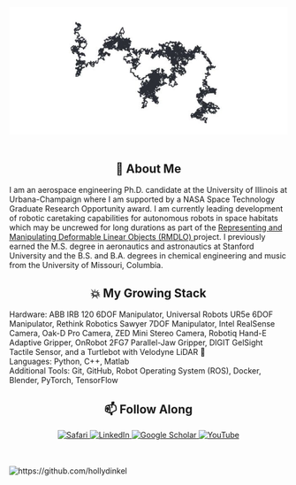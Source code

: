 <br>
<div align="center">
  <img src="https://github.com/hollydinkel/hollydinkel/blob/main/random_walk.jpg" alt="banner" width="700px"/>
</div>
<br>

<h2 align="center">🚀 About Me </h2>
<p align="left">
I am an aerospace engineering Ph.D. candidate at the University of Illinois at Urbana-Champaign where I am supported by a NASA Space Technology Graduate Research Opportunity award. I am currently leading development of robotic caretaking capabilities for autonomous robots in space habitats which may be uncrewed for long durations as part of the <a href="https://github.com/RMDLO"> Representing and Manipulating Deformable Linear Objects (RMDLO) </a> project. I previously earned the M.S. degree in aeronautics and astronautics at Stanford University and the B.S. and B.A. degrees in chemical engineering and music from the University of Missouri, Columbia.  

<h2 align="center">💥 My Growing Stack</h2>
Hardware: ABB IRB 120 6DOF Manipulator, Universal Robots UR5e 6DOF Manipulator, Rethink Robotics Sawyer 7DOF Manipulator, Intel RealSense Camera, Oak-D Pro Camera, ZED Mini Stereo Camera, Robotiq Hand-E Adaptive Gripper, OnRobot 2FG7 Parallel-Jaw Gripper, DIGIT GelSight Tactile Sensor, and a Turtlebot with Velodyne LiDAR 🐢 
<br>
Languages: Python, C++, Matlab
<br>
Additional Tools: Git, GitHub, Robot Operating System (ROS), Docker, Blender, PyTorch, TensorFlow

<h2  align="center">📫 Follow Along </h2>
<p align="center">
<a target="_blank" href="https://hollydinkel.github.io">
  <img src="https://edent.github.io/SuperTinyIcons/images/svg/safari.svg" width="50px" title="Safari"/>
</a>
<a target="_blank" href="https://www.linkedin.com/in/hollydinkel">
  <img src="https://edent.github.io/SuperTinyIcons/images/svg/linkedin.svg" width="50px" title="LinkedIn"/>
</a>
<a target="_blank" href="https://scholar.google.com/citations?user=5LW2KOkAAAAJ&hl=en&oi=ao">
  <img src="https://edent.github.io/SuperTinyIcons/images/svg/google_scholar.svg" width="50px" title="Google Scholar"/>
</a>
<a target="_blank" href="https://www.youtube.com/@uiucrmdlo">
  <img src="https://edent.github.io/SuperTinyIcons/images/svg/youtube.svg" width="50px" title="YouTube"/>
</a>
</p>

 <br> <br>
  <img src="https://komarev.com/ghpvc/?username=hollydinkel" alt="https://github.com/hollydinkel" />
</p>
